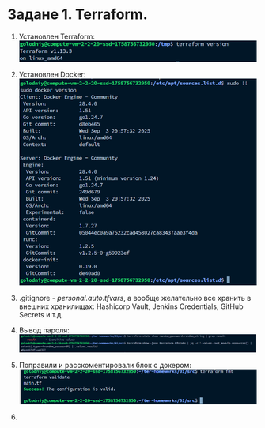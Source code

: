 # Задане 1. Terraform.

1. Установлен Terraform:
![img.png](img.png)

2. Установлен Docker:
![img_1.png](img_1.png)

3. .gitignore - *personal.auto.tfvars*, а вообще желательно все хранить в внешних хранилищах: Hashicorp Vault, Jenkins Credentials, GitHub Secrets и т.д.

4. Вывод пароля:
![img_2.png](img_2.png)

5. Поправили и расскоментировали блок с докером:
![img_3.png](img_3.png)

6. 